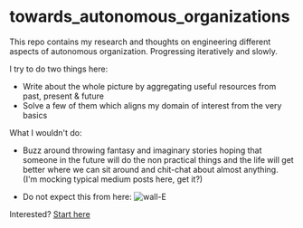# towards_autonomous_organizations
This repo contains my research and thoughts on engineering different aspects of autonomous organization. Progressing iteratively and slowly. 

I try to do two things here:
* Write about the whole picture by aggregating useful resources from past, present & future
* Solve a few of them which aligns my domain of interest from the very basics

What I wouldn't do:
* Buzz around throwing fantasy and imaginary stories hoping that someone in the future will do the non practical things and the life will get better where we can sit around and chit-chat about almost anything. (I'm mocking typical medium posts here, get it?)

* Do not expect this from here:
![wall-E](https://i.ytimg.com/vi/Yw7WAq_GZY8/maxresdefault.jpg)

Interested? [Start here](https://github.com/a-mma/towards_autonomous_organizations/blob/master/Towards%20Autonomous%20Organizations.pdf)
